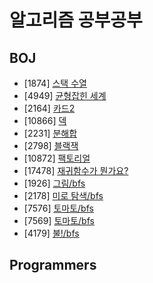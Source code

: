 # 알고리즘 공부공부

## BOJ

- [1874] [스택 수열](https://www.acmicpc.net/problem/1874)
- [4949] [균형잡힌 세계](https://www.acmicpc.net/problem/4949)
- [2164] [카드2](https://www.acmicpc.net/problem/2164)
- [10866] [덱](https://www.acmicpc.net/problem/10866)
- [2231] [분해합](https://www.acmicpc.net/problem/2231)
- [2798] [블랙잭](https://www.acmicpc.net/problem/2798)
- [10872] [팩토리얼](https://www.acmicpc.net/problem/10872)
- [17478] [재귀함수가 뭔가요?](https://www.acmicpc.net/problem/17478)
- [1926] [그림/bfs](https://www.acmicpc.net/problem/1926)
- [2178] [미로 탐색/bfs](https://www.acmicpc.net/problem/2178)
- [7576] [토마토/bfs](https://www.acmicpc.net/problem/7576)
- [7569] [토마토/bfs](https://www.acmicpc.net/problem/7569)
- [4179] [불!/bfs](https://www.acmicpc.net/problem/4179)

## Programmers
